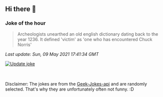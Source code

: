 ## Hi there 👋

### Joke of the hour
<!-- joke -->
>Archeologists unearthed an old english dictionary dating back to the year 1236. It defined 'victim' as 'one who has encountered Chuck Norris'
<!-- /joke -->

*Last update: Sun, 09 May 2021 17:41:34 GMT*

[![Update joke](https://github.com/nclskfm/nclskfm/actions/workflows/joke.yml/badge.svg)](https://github.com/nclskfm/nclskfm/actions/workflows/joke.yml)

<br><br>
Disclaimer: The jokes are from the [Geek-Jokes-api](https://github.com/sameerkumar18/geek-joke-api) and are randomly selected. That's why they are unfortunately often not funny. :D
